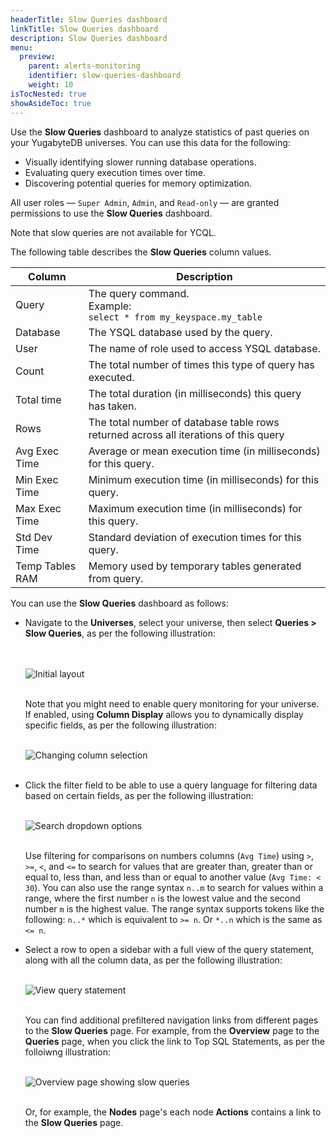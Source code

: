```yaml
---
headerTitle: Slow Queries dashboard
linkTitle: Slow Queries dashboard
description: Slow Queries dashboard
menu:
  preview:
    parent: alerts-monitoring
    identifier: slow-queries-dashboard
    weight: 10
isTocNested: true
showAsideToc: true
---
```


Use the **Slow Queries** dashboard to analyze statistics of past queries on your YugabyteDB universes. You can use this data for the following:

- Visually identifying slower running database operations.
- Evaluating query execution times over time.
- Discovering potential queries for memory optimization.

All user roles — `Super Admin`, `Admin`, and `Read-only` — are granted permissions to use the **Slow Queries** dashboard.

Note that slow queries are not available for YCQL.

The following table describes the **Slow Queries** column values.

| Column          | Description                                                  |
| --------------- | ------------------------------------------------------------ |
| Query           | The query command.<br>Example: <br>`select * from my_keyspace.my_table` |
| Database        | The YSQL database used by the query.                         |
| User            | The name of role used to access YSQL database.               |
| Count           | The total number of times this type of query has executed.   |
| Total time      | The total duration (in milliseconds) this query has taken.   |
| Rows            | The total number of database table rows returned across all iterations of this query |
| Avg Exec Time   | Average or mean execution time (in milliseconds) for this query. |
| Min Exec Time   | Minimum execution time (in milliseconds) for this query.     |
| Max Exec Time   | Maximum execution time (in milliseconds) for this query.     |
| Std Dev Time    | Standard deviation of execution times for this query.        |
| Temp Tables RAM | Memory used by temporary tables generated from query.        |

You can use the **Slow Queries** dashboard as follows:

- Navigate to the **Universes**, select your universe, then select **Queries > Slow Queries**, as per the following illustration:<br><br><br>

  ![Initial layout](/images/yp/alerts-monitoring/slow-queries/initial-table-view.png)<br><br>

  Note that you might need to enable query monitoring for your universe. If enabled, using **Column Display** allows you to dynamically display specific fields, as per the following illustration:<br><br>

  ![Changing column selection](/images/yp/alerts-monitoring/slow-queries/selecting-columns.png)<br><br>

- Click the filter field to be able to use a query language for filtering data based on certain fields, as per the following illustration:<br><br>

  ![Search dropdown options](/images/yp/alerts-monitoring/slow-queries/search-dropdown-options.png)<br><br>

  Use filtering for comparisons on numbers columns (`Avg Time`) using `>`, `>=`, `<`, and `<=` to search for values that are greater than, greater than or equal to, less than, and less than or equal to another value (`Avg Time: < 30`). You can also use the range syntax `n..m` to search for values within a range, where the first number `n` is the lowest value and the second number `m` is the highest value. The range syntax supports tokens like the following: `n..*` which is equivalent to `>= n`. Or `*..n` which is the same as `<= n`.

- Select a row to open a sidebar with a full view of the query statement, along with all the column data, as per the following illustration:<br><br>

  ![View query statement](/images/yp/alerts-monitoring/slow-queries/query-info-panel.png)<br><br>

  You can find additional prefiltered navigation links from different pages to the **Slow Queries** page. For example, from the **Overview** page to the **Queries** page, when you click the link to Top SQL Statements, as per the folloiwng illustration:<br><br>

  ![Overview page showing slow queries](/images/yp/alerts-monitoring/slow-queries/overview-showing-link.png)<br><br>

  Or, for example, the **Nodes** page's each node **Actions** contains a link to the **Slow Queries** page.
